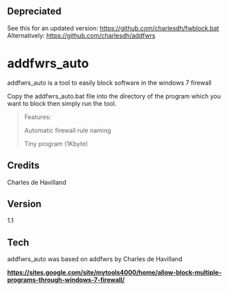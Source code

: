 
Depreciated
--------

See this for an updated version: https://github.com/charlesdh/fwblock.bat
Alternatively:  https://github.com/charlesdh/addfwrs 


addfwrs_auto
=========

addfwrs_auto is a tool to easily block software in the windows 7 firewall

Copy the addfwrs_auto.bat file into the directory of the program which you want to block then simply run the tool.

> Features:
>
> Automatic firewall rule naming
>
> Tiny program (1Kbyte)
> 


Credits
-----------
Charles de Havilland

Version
----

1.1

Tech
-----------

addfwrs_auto was based on addfwrs by Charles de Havilland

**https://sites.google.com/site/mytools4000/home/allow-block-multiple-programs-through-windows-7-firewall/**
